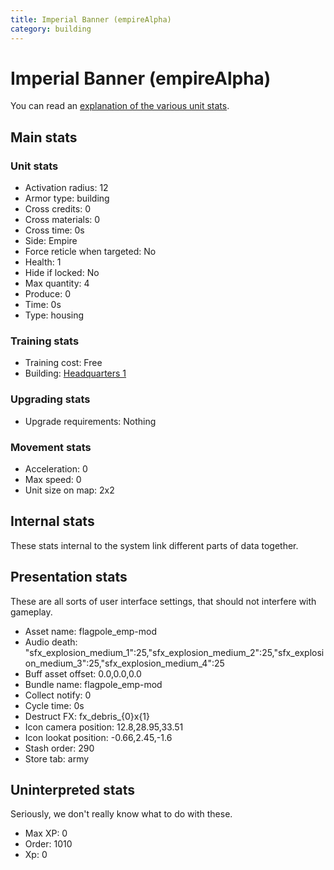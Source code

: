 ```yaml
---
title: Imperial Banner (empireAlpha)
category: building
---
```


# Imperial Banner (empireAlpha)

You can read an [explanation  of the various unit stats](unitexplained.md).

## Main stats

### Unit stats

  * Activation radius: 12
  * Armor type: building
  * Cross credits: 0
  * Cross materials: 0
  * Cross time: 0s
  * Side: Empire
  * Force reticle when targeted: No
  * Health: 1
  * Hide if locked: No
  * Max quantity: 4
  * Produce: 0
  * Time: 0s
  * Type: housing

### Training stats

  * Training cost: Free
  * Building: [Headquarters 1](empireHQ.html)

### Upgrading stats

  * Upgrade requirements: Nothing

### Movement stats

  * Acceleration: 0
  * Max speed: 0
  * Unit size on map: 2x2

## Internal stats

These stats internal to the system link different parts of data together.


## Presentation stats

These are all sorts of user interface settings, that should not interfere with gameplay.

  * Asset name: flagpole_emp-mod
  * Audio death: "sfx_explosion_medium_1":25,"sfx_explosion_medium_2":25,"sfx_explosion_medium_3":25,"sfx_explosion_medium_4":25
  * Buff asset offset: 0.0,0.0,0.0
  * Bundle name: flagpole_emp-mod
  * Collect notify: 0
  * Cycle time: 0s
  * Destruct FX: fx_debris_{0}x{1}
  * Icon camera position: 12.8,28.95,33.51
  * Icon lookat position: -0.66,2.45,-1.6
  * Stash order: 290
  * Store tab: army

## Uninterpreted stats

Seriously, we don't really know what to do with these.

  * Max XP: 0
  * Order: 1010
  * Xp: 0

